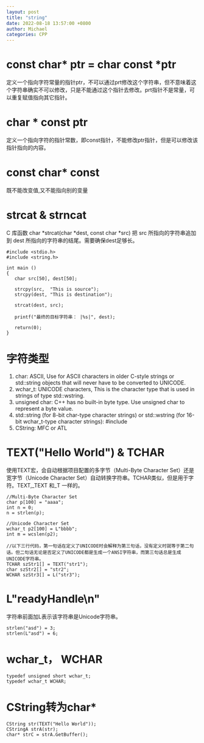 ```yaml
---
layout: post
title: "string"
date: 2022-08-18 13:57:00 +0800
author: Michael
categories: CPP
---
```


# const char* ptr = char const *ptr
定义一个指向字符常量的指针ptr，不可以通过prt修改这个字符串，但不意味着这个字符串确实不可以修改，只是不能通过这个指针去修改。prt指针不是常量，可以重复赋值指向其它指针。

# char * const ptr
定义一个指向字符的指针常数，即const指针，不能修改ptr指针，但是可以修改该指针指向的内容。

# const char* const
既不能改变值,又不能指向别的变量

# strcat & strncat
C 库函数 char *strcat(char *dest, const char *src) 把 src 所指向的字符串追加到 dest 所指向的字符串的结尾。需要确保dest足够长。

	#include <stdio.h>
	#include <string.h>
	 
	int main ()
	{
	   char src[50], dest[50];
	 
	   strcpy(src,  "This is source");
	   strcpy(dest, "This is destination");
	 
	   strcat(dest, src);
	 
	   printf("最终的目标字符串： |%s|", dest);
	   
	   return(0);
	}

# 字符类型
1. char: ASCII, Use for ASCII characters in older C-style strings or std::string objects that will never have to be converted to UNICODE.
2. wchar_t: UNICODE characters, This is the character type that is used in strings of type std::wstring.
3. unsigned char: C++ has no built-in byte type. Use unsigned char to represent a byte value.
4. std::string (for 8-bit char-type character strings) or std::wstring (for 16-bit wchar_t-type character strings): #include <string>
5. CString: MFC or ATL

# TEXT("Hello World") & TCHAR
使用TEXT宏，会自动根据项目配置的多字节（Multi-Byte Character Set）还是宽字节（Unicode Character Set）自动转换字符串。TCHAR类似，但是用于字符。TEXT,_TEXT 和_T 一样的。  

    //Multi-Byte Character Set
    char p[100] = "aaaa";
    int n = 0;
    n = strlen(p);

    //Unicode Character Set
    wchar_t p2[100] = L"bbbb";
    int m = wcslen(p2);
	
	//以下三行代码，第一句话在定义了UNICODE时会解释为第三句话，没有定义时就等于第二句话。但二句话无论是否定义了UNICODE都是生成一个ANSI字符串，而第三句话总是生成UNICODE字符串。
	TCHAR szStr1[] = TEXT("str1");   
	char szStr2[] = "str2";   
	WCHAR szStr3[] = L("str3");   
	 
# L"readyHandle\n"
字符串前面加L表示该字符串是Unicode字符串。  

	strlen("asd") = 3;   
	strlen(L"asd") = 6;  

# wchar_t， WCHAR

	typedef unsigned short wchar_t;
	typedef wchar_t WCHAR; 

# CString转为char*

	CString str(TEXT("Hello World"));
	CStringA strA(str);
	char* strC = strA.GetBuffer();